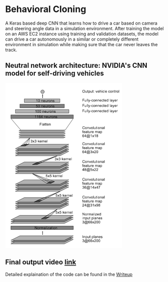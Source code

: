 # Behavioral Cloning

A Keras based deep CNN that learns how to drive a car based on camera and steering angle data in a simulation environment. After training the model on an AWS EC2 instance using training and validation datasets, the model can drive a car autonomously in a similar or completely different environment in simulation while making sure that the car never leaves the track.

 ## Neutral network architecture: NVIDIA's CNN model for self-driving vehicles
![model](https://github.com/AllenMendes/Behavioral-Cloning/blob/master/nvidia_network.png)

## Final output video [link](https://drive.google.com/file/d/1aVgKcRkcEN7ZQdXAE8SMCLM68HEGTC-A/view?usp=sharing)

Detailed explaination of the code can be found in the [Writeup](https://github.com/AllenMendes/Behavioral-Cloning/blob/master/Writeup.md)

